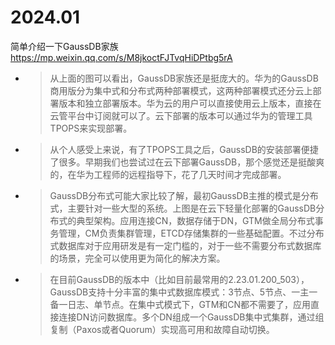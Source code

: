 
# 2024.01

简单介绍一下GaussDB家族 https://mp.weixin.qq.com/s/M8jkoctFJTvqHiDPtbg5rA
- > 从上面的图可以看出，GaussDB家族还是挺庞大的。华为的GaussDB商用版分为集中式和分布式两种部署模式，这两种部署模式还分云上部署版本和独立部署版本。华为云的用户可以直接使用云上版本，直接在云管平台中订阅就可以了。云下部署的版本可以通过华为的管理工具TPOPS来实现部署。
- > 从个人感受上来说，有了TPOPS工具之后，GaussDB的安装部署便捷了很多。早期我们也尝试过在云下部署GaussDB，那个感觉还是挺酸爽的，在华为工程师的远程指导下，花了几天时间才完成部署。
- > GaussDB分布式可能大家比较了解，最初GaussDB主推的模式是分布式，主要针对一些大型的系统。上图是在云下轻量化部署的GaussDB分布式的典型架构。应用连接CN，数据存储于DN，GTM做全局分布式事务管理，CM负责集群管理，ETCD存储集群的一些基础配置。不过分布式数据库对于应用研发是有一定门槛的，对于一些不需要分布式数据库的场景，完全可以使用更为简化的解决方案。 
- > 在目前GaussDB的版本中（比如目前最常用的2.23.01.200_503），GaussDB支持十分丰富的集中式数据库模式：3节点、5节点、一主一备一日志、单节点。在集中式模式下，GTM和CN都不需要了，应用直接连接DN访问数据库。多个DN组成一个GaussDB集中式集群，通过组复制（Paxos或者Quorum）实现高可用和故障自动切换。
